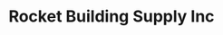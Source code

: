 ---
title: "Rocket Building Supply Inc"
url: /waldwick/rocket-building-supply-inc/
shop: Baustoffe
---